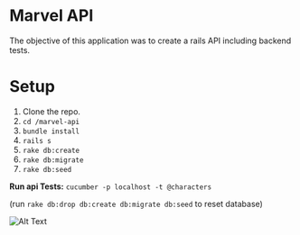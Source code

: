 # Marvel API

The objective of this application was to create a rails API including backend tests.

# Setup

1. Clone the repo.
2. `cd /marvel-api`
3. `bundle install`
4. `rails s`
5. `rake db:create`
6. `rake db:migrate`
7. `rake db:seed`

**Run api Tests:**
`cucumber -p localhost -t @characters`

(run `rake db:drop db:create db:migrate db:seed` to reset database)

![Alt Text](https://media1.tenor.com/images/ea7341c2a9e1faf6c1ffff361e683cdc/tenor.gif?itemid=4947851)
